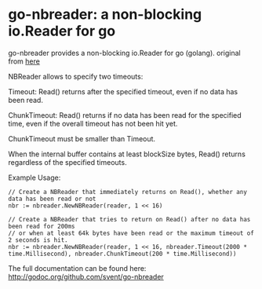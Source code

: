 go-nbreader: a non-blocking io.Reader for go
============================================

go-nbreader provides a non-blocking io.Reader for go (golang). original from [here](https://github.com/svent/go-nbreader)

NBReader allows to specify two timeouts:

Timeout: Read() returns after the specified timeout, even if no data has been read.

ChunkTimeout: Read() returns if no data has been read for the specified time, even if the overall timeout has not been hit yet.

ChunkTimeout must be smaller than Timeout.

When the internal buffer contains at least blockSize bytes, Read() returns regardless of the specified timeouts.

Example Usage:

	// Create a NBReader that immediately returns on Read(), whether any data has been read or not
	nbr := nbreader.NewNBReader(reader, 1 << 16)

	// Create a NBReader that tries to return on Read() after no data has been read for 200ms
	// or when at least 64k bytes have been read or the maximum timeout of 2 seconds is hit.
	nbr := nbreader.NewNBReader(reader, 1 << 16, nbreader.Timeout(2000 * time.Millisecond), nbreader.ChunkTimeout(200 * time.Millisecond))

The full documentation can be found here: <http://godoc.org/github.com/svent/go-nbreader>
